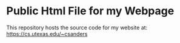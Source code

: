# Public Html File for my Webpage

This repository hosts the source code for my website at: https://cs.utexas.edu/~csanders